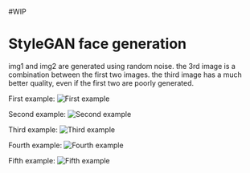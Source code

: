 #WIP

# StyleGAN face generation

img1 and img2 are generated using random noise.
the 3rd image is a combination between the first two images.
the third image has a much better quality, even if the first two are poorly generated.


First example:
![](https://i.imgur.com/1BHYCQ9.jpeg "First example")


Second example:
![](https://i.imgur.com/pVQN9sA.jpeg "Second example")


Third example:
![](https://i.imgur.com/clybF7I.jpeg "Third example")


Fourth example:
![](https://i.imgur.com/v2gXK5n.jpeg "Fourth example")


Fifth example:
![](https://i.imgur.com/71FAxab.jpeg "Fifth example")
